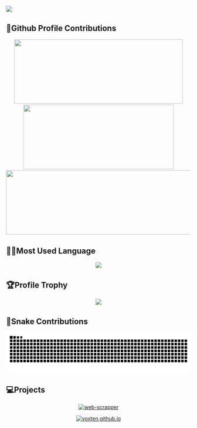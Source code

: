 <span>
  <img src="https://komarev.com/ghpvc/?username=voxten&style=flat-square&color=grey" width="250px">
</span>


## 💎Github Profile Contributions


<div align="center">
  <span>
    <img src="https://github-readme-stats.vercel.app/api?username=voxten&theme=onedark&show_icons=true&count_private=true&hide_title=true&rank_icon=github&hide_border=true" width="460px" height="175px">
  </span>
  <span>
    <img src="https://github-readme-streak-stats.herokuapp.com/?user=voxten&theme=onedark&hide_border=true" width="410px" height="175px">
  </span>
  <span>
    <img src="http://github-profile-summary-cards.vercel.app/api/cards/profile-details?username=voxten&theme=onedark" width="870px" height="175px">
  </span>
</div>


## 👨‍💻Most Used Language   
<p align="center">
  <img src="https://github-readme-stats.vercel.app/api/top-langs/?username=voxten&theme=onedark&hide_border=true" width="425px">
</p>

## 🏆Profile Trophy
<p align="center">
  <img src="https://github-profile-trophy.vercel.app/?username=voxten&theme=onedark&no-frame=true&row=1">
</p>

## 🐍Snake Contributions
<p align="center">
  <picture>
    <source media="(prefers-color-scheme: dark)" srcset="https://raw.githubusercontent.com/voxten/voxten/output/github-contribution-grid-snake-dark.svg">
    <source media="(prefers-color-scheme: light)" srcset="https://raw.githubusercontent.com/voxten/voxten/output/github-contribution-grid-snake.svg">
    <img alt="github contribution grid snake animation" src="https://raw.githubusercontent.com/voxten/voxten/output/github-contribution-grid-snake.svg">
  </picture>
</p>

## 💻Projects 
<p align="center">
  <a href="https://github.com/voxten/web-scrapper" target="_blank">
    <img src="https://socialify.git.ci/voxten/web-scrapper/image?description=1&font=Inter&language=1&name=1&owner=1&pattern=Solid&theme=Auto" alt="web-scrapper" width="640" height="320" />
  </a>
</p>
<p align="center">
  <a href="https://github.com/voxten/voxten.github.io" target="_blank">
    <img src="https://socialify.git.ci/voxten/voxten.github.io/image?description=1&language=1&name=1&owner=1&pattern=Circuit%20Board&theme=Auto" alt="voxten.github.io" width="640" height="320" />
  </a>
</p>

